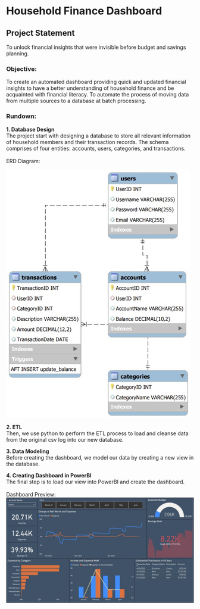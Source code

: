 # Household Finance Dashboard

## Project Statement
To unlock financial insights that were invisible before budget and savings planning.

### Objective: <br>
To create an automated dashboard providing quick and updated financial insights to have a better understanding of household finance and be acquainted with financial literacy. To automate the process of moving data from multiple sources to a database at batch processing.

### Rundown: <br>
**1. Database Design <br>**
The project start with designing a database to store all relevant information of household members and their transaction records. The schema comprises of four entities: accounts, users, categories, and transactions. <br><br>
ERD Diagram:

![erd image](https://github.com/Kevin-qt/Household-Finance-Dashboard/blob/child/erd.jpg)

**2. ETL <br>**
Then, we use python to perform the ETL process to load and cleanse data from the original csv log into our new database. <br>

**3. Data Modeling <br>**
Before creating the dashboard, we model our data by creating a new view in the database. <br>

**4. Creating Dashboard in PowerBI <br>**
The final step is to load our view into PowerBI and create the dashboard. <br><br>
Dashboard Preview:
![preview](https://github.com/Kevin-qt/Household-Finance-Dashboard/blob/child/dashboard_preview.jpg)
